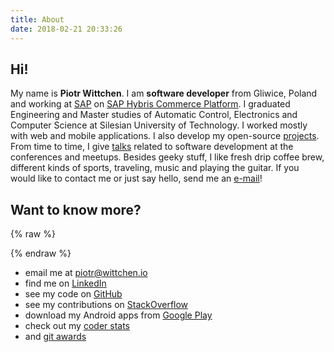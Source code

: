 ```yaml
---
title: About
date: 2018-02-21 20:33:26
---
```


Hi!
---

My name is **Piotr Wittchen**. I am **software developer** from Gliwice, Poland and working at [SAP](https://www.sap.com) on [SAP Hybris Commerce Platform](https://hybris.com). I graduated Engineering and Master studies of Automatic Control, Electronics and Computer Science at Silesian University of Technology. I&nbsp;worked mostly with web and mobile applications. I also develop my open-source [projects](/projects). From time to time, I give [talks](/talks) related to software development at the conferences and meetups. Besides geeky stuff, I like fresh drip coffee brew, different kinds of sports, traveling, music and playing the guitar. If you would like to contact me or just say hello, send me an [e-mail](mailto:piotr@wittchen.io)!

Want to know more?
------------------

{% raw %}
<div id="avatar"></div>
{% endraw %}

* email me at piotr@wittchen.io
* find me on [LinkedIn](http://www.linkedin.com/in/piotrwittchen)
* see my code on [GitHub](https://github.com/pwittchen)
* see my contributions on [StackOverflow](http://stackoverflow.com/users/1150795/piotr-wittchen)
* download my Android apps from [Google Play](https://play.google.com/store/apps/dev?id=7269544076898428056)
* check out my [coder stats](http://coderstats.net/github/#pwittchen)
* and [git awards](http://git-awards.com/users/pwittchen)
